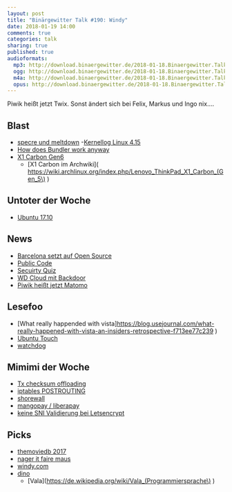 ```yaml
---
layout: post
title: "Binärgewitter Talk #190: Windy"
date: 2018-01-19 14:00
comments: true
categories: talk
sharing: true
published: true
audioformats:
  mp3: http://download.binaergewitter.de/2018-01-18.Binaergewitter.Talk.190.mp3
  ogg: http://download.binaergewitter.de/2018-01-18.Binaergewitter.Talk.190.ogg
  m4a: http://download.binaergewitter.de/2018-01-18.Binaergewitter.Talk.190.m4a
  opus: http://download.binaergewitter.de/2018-01-18.Binaergewitter.Talk.190.opus
---
```

Piwik heißt jetzt Twix. Sonst ändert sich bei Felix, Markus und Ingo nix....

## Blast

- [specre und meltdown]( https://www.golem.de/news/updates-wie-man-spectre-und-meltdown-loswird-1801-132125.html )
-[Kernellog Linux 4.15]( https://www.heise.de/ct/artikel/Die-Neuerungen-von-Linux-4-15-3900646.html )
- [How does Bundler work anyway]( https://www.youtube.com/watch?v=j2V-A8vvLP0 )
- [X1 Carbon Gen6](https://www.golem.de/news/thinkpad-x1-carbon-gen6-im-hands-on-lenovos-business-ultrabook-kann-dolby-vision-1801-132073.html )
    * [X1 Carbon im Archwiki]( https://wiki.archlinux.org/index.php/Lenovo_ThinkPad_X1_Carbon_(Gen_5\) )

## Untoter der Woche

- [Ubuntu 17.10]( https://www.heise.de/newsticker/meldung/Canonical-veroeffentlicht-Ubuntu-17-10-erneut-3937250.html )

## News

- [Barcelona setzt auf Open Source](https://www.heise.de/newsticker/meldung/Stadt-Barcelona-setzt-auf-Open-Source-und-Linux-3944797.html )
- [Public Code](https://publiccode.eu/de/ )
- [Secuirty Quiz](https://www.heise.de/newsticker/meldung/Security-Quiz-Polizei-in-Taiwan-verteilt-infizierte-USB-Sticks-3940585.html )
- [WD Cloud mit Backdoor](https://www.techspot.com/news/72612-western-digital-cloud-drives-have-built-backdoor.html )
- [Piwik heißt jetzt Matomo](https://www.heise.de/newsticker/meldung/Webanalyse-Piwik-heisst-jetzt-Matomo-3937189.html )

## Lesefoo
- [What really happended with vista]https://blog.usejournal.com/what-really-happened-with-vista-an-insiders-retrospective-f713ee77c239 )
- [Ubuntu Touch](https://www.heise.de/newsticker/meldung/Ubuntu-Touch-lernt-Android-Apps-auszufuehren-3927455.html )
- [watchdog](http://0pointer.de/blog/projects/watchdog.html )

## Mimimi der Woche
- [Tx checksum offloading]( https://github.com/gregoryolsen/lxc-devuan/issues/1 )
- [iptables POSTROUTING]( https://github.com/lxc/lxc/blob/d1de8ddad1cdf403fe71f84efb231d4b5ad49716/config/init/common/lxc-net.in#L111 )
- [shorewall]( http://shorewall.net/ )
- [mangopay / liberapay]( https://www.mangopay.com/de/ )
- [keine SNI Validierung bei Letsencrypt](https://www.heise.de/newsticker/meldung/Letsencrypt-sperrt-TLS-SNI-Domainvalidierung-3938738.html)


## Picks
- [themoviedb 2017]( https://www.themoviedb.org/2017 )
- [nager it faire maus](https://www.nager-it.de/ )
- [windy.com](http://windy.com/ )
- [dino]( https://github.com/dino/dino )
    * [Vala](https://de.wikipedia.org/wiki/Vala_(Programmiersprache\) )
